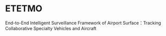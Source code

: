 # ETETMO 
End-to-End Intelligent Surveillance Framework of Airport Surface：Tracking Collaborative Specialty Vehicles and Aircraft
